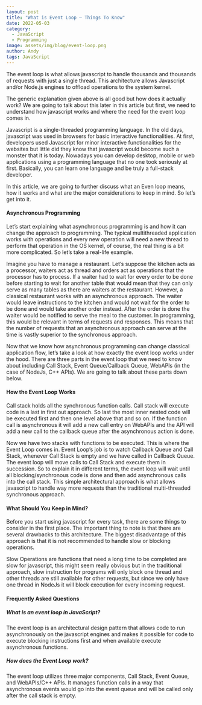 ```yaml
---
layout: post
title: "What is Event Loop – Things To Know"
date: 2022-05-03
category:
  - JavaScript
  - Programming
image: assets/img/blog/event-loop.png
author: Andy
tags: JavaScript 
---
```

The event loop is what allows javascript to handle thousands and thousands of requests with just a single thread. This architecture allows Javascript and/or Node.js engines to offload operations to the system kernel.

The generic explanation given above is all good but how does it actually work? We are going to talk about this later in this article but first, we need to understand how javascript works and where the need for the event loop comes in.

Javascript is a single-threaded programming language. In the old days, javascript was used in browsers for basic interactive functionalities. At first, developers used Javascript for minor interactive functionalities for the websites but little did they know that javascript would become such a monster that it is today. Nowadays you can develop desktop, mobile or web applications using a programming language that no one took seriously at first. Basically, you can learn one language and be truly a full-stack developer.

In this article, we are going to further discuss what an Even loop means, how it works and what are the major considerations to keep in mind. So let’s get into it.

#### Asynchronous Programming

Let’s start explaining what asynchronous programming is and how it can change the approach to programming. The typical multithreaded application works with operations and every new operation will need a new thread to perform that operation in the OS kernel, of course, the real thing is a bit more complicated. So let’s take a real-life example.

Imagine you have to manage a restaurant. Let’s suppose the kitchen acts as a processor, waiters act as thread and orders act as operations that the processor has to process. If a waiter had to wait for every order to be done before starting to wait for another table that would mean that they can only serve as many tables as there are waiters at the restaurant. However, a classical restaurant works with an asynchronous approach. The waiter would leave instructions to the kitchen and would not wait for the order to be done and would take another order instead. After the order is done the waiter would be notified to serve the meal to the customer.
In programming, this would be relevant in terms of requests and responses. This means that the number of requests that an asynchronous approach can serve at the time is vastly superior to the synchronous approach.

Now that we know how asynchronous programming can change classical application flow, let’s take a look at how exactly the event loop works under the hood. There are three parts in the event loop that we need to know about including Call Stack, Event Queue/Callback Queue, WebAPIs (in the case of NodeJs, C++ APIs). We are going to talk about these parts down below.

#### How the Event Loop Works

Call stack holds all the synchronous function calls. Call stack will execute code in a last in first out approach. So last the most inner nested code will be executed first and then one level above that and so on. If the function call is asynchronous it will add a new call entry on WebAPIs and the API will add a new call to the callback queue after the asynchronous action is done.

Now we have two stacks with functions to be executed. This is where the Event Loop comes in. Event Loop’s job is to watch Callback Queue and Call Stack, whenever Call Stack is empty and we have called in Callback Queue. The event loop will move calls to Call Stack and execute them in succession.
So to explain it in different terms, the event loop will wait until all blocking/synchronous code is done and then add asynchronous calls into the call stack. This simple architectural approach is what allows javascript to handle way more requests than the traditional multi-threaded synchronous approach.

#### What Should You Keep in Mind?

Before you start using javascript for every task, there are some things to consider in the first place. The important thing to note is that there are several drawbacks to this architecture. The biggest disadvantage of this approach is that it is not recommended to handle slow or blocking operations.

Slow Operations are functions that need a long time to be completed are slow for javascript, this might seem really obvious but in the traditional approach, slow instruction for programs will only block one thread and other threads are still available for other requests, but since we only have one thread in NodeJs it will block execution for every incoming request.

#### Frequently Asked Questions
##### What is an event loop in JavaScript?
The event loop is an architectural design pattern that allows code to run asynchronously on the javascript engines and makes it possible for code to execute blocking instructions first and when available execute asynchronous functions.

##### How does the Event Loop work?
The event loop utilizes three major components, Call Stack, Event Queue, and WebAPIs/C++ APIs. It manages function calls in a way that asynchronous events would go into the event queue and will be called only after the call stack is empty.